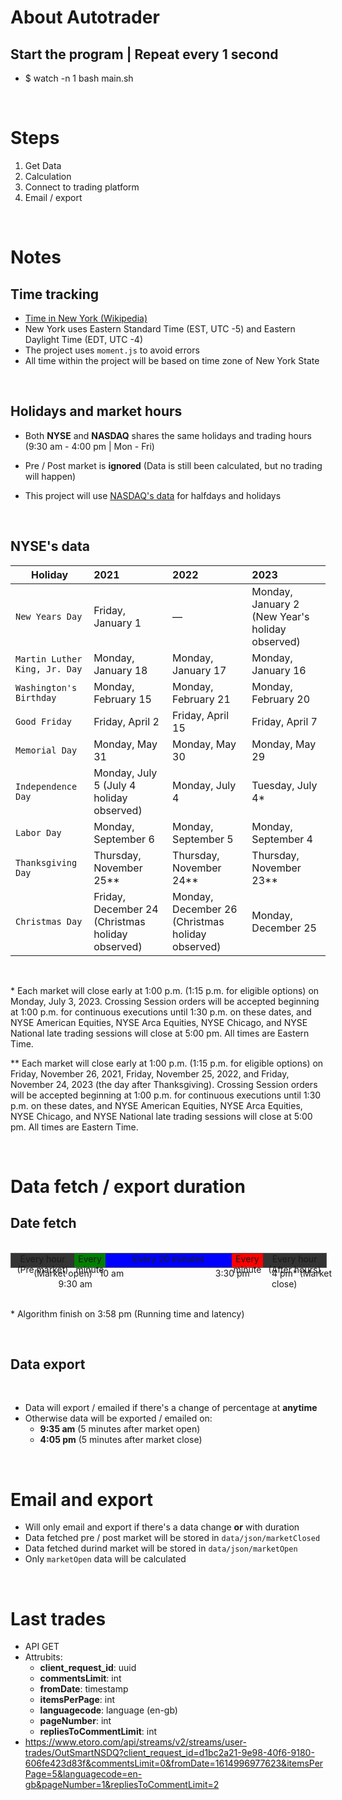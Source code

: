# About Autotrader

## Start the program | Repeat every **1** second

- $ watch -n 1 bash main.sh

<br/>

# Steps

1. Get Data
2. Calculation
3. Connect to trading platform
4. Email / export

<br/>

# Notes

## Time tracking

- [Time in New York (Wikipedia)](https://en.wikipedia.org/wiki/Time_in_New_York)
- New York uses Eastern Standard Time (EST, UTC -5) and Eastern Daylight Time (EDT, UTC -4)
- The project uses `moment.js` to avoid errors
- All time within the project will be based on time zone of New York State

<br/>

## Holidays and market hours

- Both **NYSE** and **NASDAQ** shares the same holidays and trading hours (9:30 am - 4:00 pm | Mon - Fri)
- Pre / Post market is **ignored** (Data is still been calculated, but no trading will happen)
- This project will use [NASDAQ's data](https://www.nasdaqtrader.com/Trader.aspx?id=Calendar) for halfdays and holidays

  <br/>

## NYSE's data

| Holiday                       | 2021                                             | 2022                                             | 2023                                            |
| ----------------------------- | :----------------------------------------------- | :----------------------------------------------- | :---------------------------------------------- |
| `New Years Day`               | Friday, January 1                                | —                                                | Monday, January 2 (New Year's holiday observed) |
| `Martin Luther King, Jr. Day` | Monday, January 18                               | Monday, January 17                               | Monday, January 16                              |
| `Washington's Birthday`       | Monday, February 15                              | Monday, February 21                              | Monday, February 20                             |
| `Good Friday`                 | Friday, April 2                                  | Friday, April 15                                 | Friday, April 7                                 |
| `Memorial Day`                | Monday, May 31                                   | Monday, May 30                                   | Monday, May 29                                  |
| `Independence Day`            | Monday, July 5 (July 4 holiday observed)         | Monday, July 4                                   | Tuesday, July 4\*                               |
| `Labor Day`                   | Monday, September 6                              | Monday, September 5                              | Monday, September 4                             |
| `Thanksgiving Day`            | Thursday, November 25\*\*                        | Thursday, November 24\*\*                        | Thursday, November 23\*\*                       |
| `Christmas Day`               | Friday, December 24 (Christmas holiday observed) | Monday, December 26 (Christmas holiday observed) | Monday, December 25                             |

<br/>

\* Each market will close early at 1:00 p.m. (1:15 p.m. for eligible options) on Monday, July 3, 2023. Crossing Session orders will be accepted beginning at 1:00 p.m. for continuous executions until 1:30 p.m. on these dates, and NYSE American Equities, NYSE Arca Equities, NYSE Chicago, and NYSE National late trading sessions will close at 5:00 pm. All times are Eastern Time.

\*\* Each market will close early at 1:00 p.m. (1:15 p.m. for eligible options) on Friday, November 26, 2021, Friday, November 25, 2022, and Friday, November 24, 2023 (the day after Thanksgiving). Crossing Session orders will be accepted beginning at 1:00 p.m. for continuous executions until 1:30 p.m. on these dates, and NYSE American Equities, NYSE Arca Equities, NYSE Chicago, and NYSE National late trading sessions will close at 5:00 pm. All times are Eastern Time.

<br/>

# Data fetch / export duration

## Date fetch

<br/>

<div style="width: 100%; height: 22px; border: 1px solid #555; display: flex;">
    <div style="width: 20%; height: 100%; background-color: #333; text-align: center;">Every hour (Pre market)</div>
    <div style="width: 10%; height: 100%; background-color: green; text-align: center;">Every minute</div>
    <div style="width: 40%; height: 100%; background-color: blue; text-align: center;">Every 20 minutes</div>
    <div style="width: 10%; height: 100%; background-color: red; text-align: center;">Every minute</div>
    <div style="width: 20%; height: 100%; background-color: #333; text-align: center;">Every hour (After hours)</div>
</div>
<div style="width: 100%; display: flex; margin-left: 30px;">
    <div style="width: 20%; height: 100%; text-align: right;">(Market open) 9:30 am</div>
    <div style="width: 10%; height: 100%; text-align: right;">10 am</div>
    <div style="width: 40%; height: 100%; text-align: right;">3:30 pm</div>
    <div style="width: 7%; height: 100%; text-align: right;"></div>
    <div style="width: 20%; height: 100%; text-align: left;">4 pm* (Market close)</div>
</div>

<br/>

\* Algorithm finish on 3:58 pm (Running time and latency)

<br/>

## Data export

<br/>

- Data will export / emailed if there's a change of percentage at **anytime**
- Otherwise data will be exported / emailed on:
  - **9:35 am** (5 minutes after market open)
  - **4:05 pm** (5 minutes after market close)

<br/>

# Email and export

- Will only email and export if there's a data change **or** with duration
- Data fetched pre / post market will be stored in `data/json/marketClosed`
- Data fetched durind market will be stored in `data/json/marketOpen`
- Only `marketOpen` data will be calculated

<br/>

# Last trades

- API GET
- Attrubits:
  - **client_request_id**: uuid
  - **commentsLimit**: int
  - **fromDate**: timestamp
  - **itemsPerPage**: int
  - **languagecode**: language (en-gb)
  - **pageNumber**: int
  - **repliesToCommentLimit**: int
- https://www.etoro.com/api/streams/v2/streams/user-trades/OutSmartNSDQ?client_request_id=d1bc2a21-9e98-40f6-9180-606fe423d83f&commentsLimit=0&fromDate=1614996977623&itemsPerPage=5&languagecode=en-gb&pageNumber=1&repliesToCommentLimit=2
